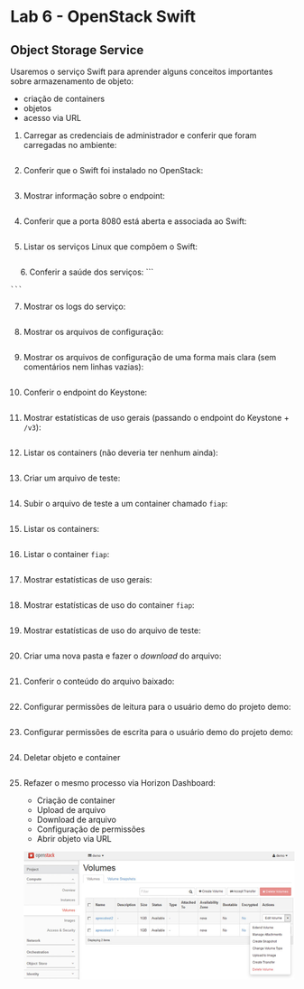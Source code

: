 # Lab 6 - OpenStack Swift

## Object Storage Service
Usaremos o serviço Swift para aprender alguns conceitos importantes sobre armazenamento de objeto:
 - criação de containers
 - objetos
 - acesso via URL

1. Carregar as credenciais de administrador e conferir que foram carregadas no ambiente:
    ```
    
    ```

2. Conferir que o Swift foi instalado no OpenStack:
    ```
    
    ```
 
3. Mostrar informação sobre o endpoint:
    ```
    
    ```
 
4. Conferir que a porta 8080 está aberta e associada ao Swift:
    ```
    
    ```
 
5. Listar os serviços Linux que compõem o Swift:
    ```
    
    ```
 
6. Conferir a saúde dos serviços:
    ```
    
    ```
 
7. Mostrar os logs do serviço:
    ```
    
    ```
 
8. Mostrar os arquivos de configuração:
    ```
    
    ```
 
9. Mostrar os arquivos de configuração de uma forma mais clara (sem comentários nem linhas vazias):
    ```
    
    ```
 
10.	Conferir o endpoint do Keystone:
    ```
    
    ```
 
11.	Mostrar estatísticas de uso gerais (passando o endpoint do Keystone + `/v3`):
    ```
    
    ```
 
12.	Listar os containers (não deveria ter nenhum ainda):
    ```
    
    ```
 

13.	Criar um arquivo de teste:
    ```
    
    ```
 
14.	Subir o arquivo de teste a um container chamado `fiap`:
    ```
    
    ```
 
15.	Listar os containers:
    ```
    
    ```
 
16.	Listar o container `fiap`:
    ```
    
    ```
 
17.	Mostrar estatísticas de uso gerais:
    ```
    
    ```
 
18.	Mostrar estatísticas de uso do container `fiap`:
    ```
    
    ```
 
19.	Mostrar estatísticas de uso do arquivo de teste:
    ```
    
    ```
 
20.	Criar uma nova pasta e fazer o *download* do arquivo:
    ```
    
    ```
 
21.	Conferir o conteúdo do arquivo baixado:
    ```
    
    ```
 
22.	Configurar permissões de leitura para o usuário demo do projeto demo:
    ```
    
    ```

23.	Configurar permissões de escrita para o usuário demo do projeto demo:
    ```
    
    ```
 
24.	Deletar objeto e container
    ```
    
    ```
    
25.	Refazer o mesmo processo via Horizon Dashboard:
    - Criação de container
    -  Upload de arquivo
    - Download de arquivo
    - Configuração de permissões
    - Abrir objeto via URL
    
    ![](/cld/openstack/img/cinder1.png)

